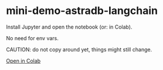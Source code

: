 # mini-demo-astradb-langchain

Install Jupyter and open the notebook (or: in Colab).

No need for env vars.

CAUTION: do not copy around yet, things might still change.

[Open in Colab](https://colab.research.google.com/github/hemidactylus/mini-demo-astradb-langchain/blob/main/AstraDB_langchain_quickstart_1.ipynb)
